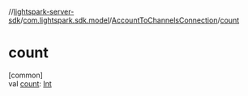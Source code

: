 //[lightspark-server-sdk](../../../index.md)/[com.lightspark.sdk.model](../index.md)/[AccountToChannelsConnection](index.md)/[count](count.md)

# count

[common]\
val [count](count.md): [Int](https://kotlinlang.org/api/latest/jvm/stdlib/kotlin/-int/index.html)
